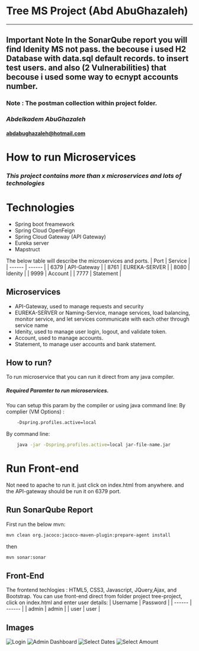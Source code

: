 # Tree MS Project (Abd AbuGhazaleh) 
---
**Important Note**
In the SonarQube report you will find Idenity MS not pass. the becouse i used H2 Database with data.sql default records. to insert test users. and also (2	Vulnerabilities) that becouse i used some way to ecnypt accounts number. 
---
### Note : The postman collection within project folder.
### _Abdelkadem AbuGhazaleh_
#### abdabughazaleh@hotmail.com


# How to run Microservices
### _This project contains more than x microservices and lots of technologies_

# Technologies
- Spring boot freamework
- Spring Cloud OpenFeign
- Spring Cloud Gateway (API Gateway)
- Eureka server
- Mapstruct

The below table will describe the microservices and ports. 
| Port | Service |
| ------ | ------ |
| 6379 | API-Gateway |
| 8761 | EUREKA-SERVER |
| 8080 | Idenity |
| 9999 | Account |
| 7777 | Statement |

## Microservices
- API-Gateway, used to manage requests and security
- EUREKA-SERVER or Naming-Service, manage services, load balancing, monitor service, and let services communicate with each other through service name
- Idenity, used to manage user login, logout, and validate token.
- Account, used to manage accounts.
- Statement, to manage user accounts and bank statement. 

## How to run?
To run microservice that you can run it direct from any java compiler. 
##### Required Paramter to run microservices.
You can setup this param by the compiler or using java command line: 
By complier (VM Options) :
```sh
    -Dspring.profiles.active=local
```
By command line: 
```sh
    java -jar -Dspring.profiles.active=local jar-file-name.jar
```

# Run Front-end 
Not need to apache to run it. just click on index.html from anywhere. and the API-gateway should be run it on 6379 port. 


## Run SonarQube Report
First run the below mvn:
```sh
mvn clean org.jacoco:jacoco-maven-plugin:prepare-agent install  
```
then
```sh
mvn sonar:sonar
```

## Front-End 
The frontend techlogies : HTML5, CSS3, Javascript, JQuery,Ajax, and Bootstrap.
You can use front-end direct from folder project tree-project, click on index.html and enter user details:
| Username | Password |
| ------ | ------ |
| admin | admin |
| user | user |

## Images
![Login](https://i.ibb.co/PmW7VqN/user-login.png)
![Admin Dashboard](https://i.ibb.co/PWxH9Tg/admin-dashboard.png)
![Select Dates](https://i.ibb.co/x24rG3x/select-account.png)
![Select Amount](https://i.ibb.co/nL42rnT/select-amount.png)

